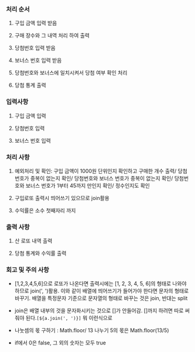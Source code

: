 ### 처리 순서

1. 구입 금액 입력 받음

2. 구매 장수와 그 내역 처리 하여 출력

3. 당첨번호 입력 받음

4. 보너스 번호 입력 받음

5. 당첨번호와 보너스에 일치시켜서 당첨 여부 확인 처리

6. 당첨 통계 출력

### 입력사항

1. 구입 금액 입력

2. 당첨번호 입력

3. 보너스 번호 입력

### 처리 사항

1. 예외처리 및 확인: 구입 금액이 1000원 단위인지 확인하고 구매한 개수 출력/ 당첨 번호가 중복이 없는지 확인/ 당첨번호와 보너스 번호가 중복이 없는지 확인/ 당첨번호와 보너스 번호가 1부터 45까지 만인지 확인/ 정수인지도 확인

2. 구입로또 출력시 띄어쓰기 있으므로 join활용

3. 수익률은 소수 첫째자리 까지

### 출력 사항

1. 산 로또 내역 출력

2. 당첨 통계와 수익률 출력



### 회고 및 주의 사항

- [1,2,3,4,5,6]으로 로또가 나온다면 출력시에는 [1, 2, 3, 4, 5, 6]의 형태로 나와야 하므로 join(', ')활용. 이와 같이 배열에 띄어쓰기가 들어가야 한다면 문자의 형태로 바꾸기. 배열을 특정문자 기준으로 문자열의 형태로 바꾸는 것은 join, 반대는 split
- join은 배열 내부의 것을 문자화시키는 것으로 []가 안들어감. []까지 하려면 따로 써줘야 된다.`[${a.join(', ')}]` 뭐 이런식으로

- 나눗셈의 몫 구하기 : Math.floor/ 13 나누기 5의 몫은 Math.floor(13/5)

- if에서 0은 false, 그 외의 숫자는 모두 true